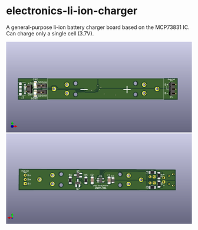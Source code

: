 # electronics-li-ion-charger
A general-purpose li-ion battery charger board based on the MCP73831 IC. Can charge only a single cell (3.7V). 

![alt text](https://github.com/alexander-fraser/electronics-li-ion-charger/blob/main/Plots/electronics-li-ion-charger-Top.png)
![alt text](https://github.com/alexander-fraser/electronics-li-ion-charger/blob/main/Plots/electronics-li-ion-charger-Bottom.png)
